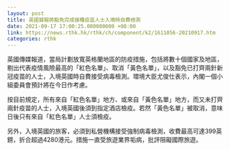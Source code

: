 ```yaml
---
layout: post
title: 英國據報將豁免完成接種疫苗人士入境時自費檢測
date: 2021-09-17 17:00:25.000000000 +08:00
link: https://news.rthk.hk/rthk/ch/component/k2/1611056-20210917.htm
categories: rthk
---
```


英國傳媒報道，當局計劃放寬英格蘭地區的防疫措施，包括將數十個國家及地區，剔出代表疫情風險最高的「紅色名單」、取消「黃色名單」，以及豁免已打齊兩針新冠疫苗的人士，入境英國時自費接受病毒檢測。環境大臣尤俊仕表示，內閣一個小組委員會預計將在今日作考慮。

按目前規定，所有來自「紅色名單」地方、或來自「黃色名單」地方，而又未打齊兩針疫苗的人士，入境英國後須到指定酒店檢疫。若然「黃色名單」被取消，意味日後只有來自「紅色名單」人士須檢疫。

另外，入境英國的旅客，必須到私營機構接受強制病毒檢測，收費最高可達399英鎊，折合超過4280港元。措施一直受旅遊業界垢病，批評阻礙國際旅遊。
